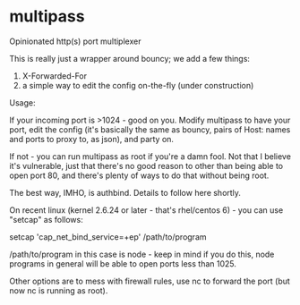 multipass
=========

Opinionated http(s) port multiplexer

This is really just a wrapper around bouncy; we add a few things:
1) X-Forwarded-For
2) a simple way to edit the config on-the-fly (under construction)

Usage:

If your incoming port is >1024 - good on you. Modify multipass to have your port, edit the config (it's basically the same as bouncy, pairs of Host: names and ports to proxy to, as json), and party on.

If not - you can run multipass as root if you're a damn fool. Not that I believe it's vulnerable, just that
there's no good reason to other than being able to open port 80, and there's plenty of ways to do that without
being root.

The best way, IMHO, is authbind. Details to follow here shortly. 

On recent linux (kernel 2.6.24 or later - that's rhel/centos 6) - you can use "setcap" as follows:

setcap 'cap_net_bind_service=+ep' /path/to/program

/path/to/program in this case is node - keep in mind if you do this, node programs in general will be able to
open ports less than 1025.

Other options are to mess with firewall rules, use nc to forward the port (but now nc is running as root).
